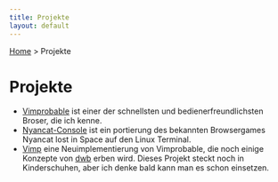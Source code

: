 ```yaml
---
title: Projekte
layout: default
---
```

[Home](/) > Projekte

# Projekte

- [Vimprobable](vimprobable.html) ist einer der schnellsten und
  bedienerfreundlichsten Broser, die ich kenne.
- [Nyancat-Console](nyancat-console.html) ist ein portierung des bekannten
  Browsergames Nyancat lost in Space auf den Linux Terminal.
- [Vimp][] eine Neuimplementierung von Vimprobable, die noch einige Konzepte
  von [dwb][] erben wird. Dieses Projekt steckt noch in Kinderschuhen, aber
  ich denke bald kann man es schon einsetzen.

[vimp]: https://github.com/fanglingsu/vimp "Vimp project page on github.com"
[dwb]:  http://portix.bitbucket.org/dwb/
